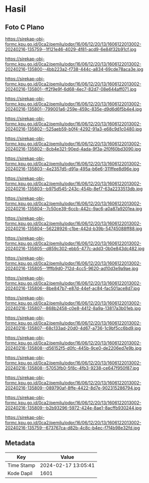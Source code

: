 # Hasil

## Foto C Plano

https://sirekap-obj-formc.kpu.go.id/0ca2/pemilu/pdpr/16/06/12/20/13/1606122013002-20240216-135759--1f121e46-4029-4f81-acd9-6e84f32b91cf.jpg

https://sirekap-obj-formc.kpu.go.id/0ca2/pemilu/pdpr/16/06/12/20/13/1606122013002-20240216-135800--4bb223a2-f738-444c-a834-69cde78aca3e.jpg

https://sirekap-obj-formc.kpu.go.id/0ca2/pemilu/pdpr/16/06/12/20/13/1606122013002-20240216-135801--ff2f9e9f-6d68-4ec7-82d7-08e644aff071.jpg

https://sirekap-obj-formc.kpu.go.id/0ca2/pemilu/pdpr/16/06/12/20/13/1606122013002-20240216-135801--799001a6-259e-459c-835e-d9d6d6f5b4e4.jpg

https://sirekap-obj-formc.kpu.go.id/0ca2/pemilu/pdpr/16/06/12/20/13/1606122013002-20240216-135802--525aeb59-b0f4-4292-91a3-e68c9d1c0480.jpg

https://sirekap-obj-formc.kpu.go.id/0ca2/pemilu/pdpr/16/06/12/20/13/1606122013002-20240216-135802--8cb4e321-90ed-4ada-9f3a-2f0f60bd3090.jpg

https://sirekap-obj-formc.kpu.go.id/0ca2/pemilu/pdpr/16/06/12/20/13/1606122013002-20240216-135803--4e2357d5-d91a-495a-b6e6-311ffee8d96e.jpg

https://sirekap-obj-formc.kpu.go.id/0ca2/pemilu/pdpr/16/06/12/20/13/1606122013002-20240216-135803--b975d545-243c-454b-8ef7-63a2233513db.jpg

https://sirekap-obj-formc.kpu.go.id/0ca2/pemilu/pdpr/16/06/12/20/13/1606122013002-20240216-135804--7c50ce39-6ccb-442c-9ac6-a0a87a9201ea.jpg

https://sirekap-obj-formc.kpu.go.id/0ca2/pemilu/pdpr/16/06/12/20/13/1606122013002-20240216-135804--56228926-c1be-442d-b39b-54745088ff88.jpg

https://sirekap-obj-formc.kpu.go.id/0ca2/pemilu/pdpr/16/06/12/20/13/1606122013002-20240216-135805--d859c302-ebb5-477c-add3-0b0e843dc482.jpg

https://sirekap-obj-formc.kpu.go.id/0ca2/pemilu/pdpr/16/06/12/20/13/1606122013002-20240216-135805--1fffb9d0-712d-4cc5-9620-ad10d3e9a9ae.jpg

https://sirekap-obj-formc.kpu.go.id/0ca2/pemilu/pdpr/16/06/12/20/13/1606122013002-20240216-135806--8be847b7-e87d-44ef-ac84-fac501ace8d7.jpg

https://sirekap-obj-formc.kpu.go.id/0ca2/pemilu/pdpr/16/06/12/20/13/1606122013002-20240216-135807--868b2458-c0e8-4412-8a9a-13817a3b01eb.jpg

https://sirekap-obj-formc.kpu.go.id/0ca2/pemilu/pdpr/16/06/12/20/13/1606122013002-20240216-135807--68c133ad-20d0-4d67-a736-1c9bf5cc6bd9.jpg

https://sirekap-obj-formc.kpu.go.id/0ca2/pemilu/pdpr/16/06/12/20/13/1606122013002-20240216-135808--d56152f5-d0fc-445b-9ce0-de2206ed7e9b.jpg

https://sirekap-obj-formc.kpu.go.id/0ca2/pemilu/pdpr/16/06/12/20/13/1606122013002-20240216-135808--57053fb0-5f8c-4fb3-9238-ce647f950f87.jpg

https://sirekap-obj-formc.kpu.go.id/0ca2/pemilu/pdpr/16/06/12/20/13/1606122013002-20240216-135809--089790af-8ffe-4422-8d7e-902315286794.jpg

https://sirekap-obj-formc.kpu.go.id/0ca2/pemilu/pdpr/16/06/12/20/13/1606122013002-20240216-135809--b2b93296-5972-424e-8ae1-8acffb930244.jpg

https://sirekap-obj-formc.kpu.go.id/0ca2/pemilu/pdpr/16/06/12/20/13/1606122013002-20240216-135759--673767ca-d82b-4c8c-b4ec-f7f4b98e32fd.jpg


## Metadata

| Key        | Value               |
| ---------- | ------------------- |
| Time Stamp | 2024-02-17 13:05:41 |
| Kode Dapil | 1601                |



